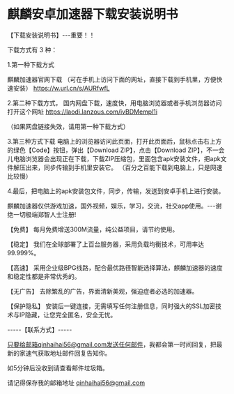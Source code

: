 # 麒麟安卓加速器下载安装说明书

【下载安装说明书】---重要！！


下载方式有 3 种：

1.第一种下载方式

麒麟加速器官网下载 （可在手机上访问下面的网址，直接下载到手机里，方便快速安装）
https://w.url.cn/s/AURfwfL




2.第二种下载方式，
国内网盘下载，速度快，用电脑浏览器或者手机浏览器访问打开这个网址
https://laodi.lanzous.com/ivBDMempl1i



（如果网盘链接失效，请用第一种下载方式）



3.第三种方式下载
电脑上的浏览器访问此页面，打开此页面后，鼠标点击右上方的绿色【Code】按钮，弹出【Download ZIP】，点击【Download ZIP】，不一会儿电脑浏览器会出现正在下载，下载ZIP压缩包，里面包含apk安装文件，把apk文件解压出来，同步传输到手机里安装它。
（百分之百能下载到电脑上，只是网速比较慢）



4.最后，把电脑上的apk安装包文件，同步，传输，发送到安卓手机上进行安装。




麒麟加速器仅供游戏加速，国外视频，娱乐，学习，交流，社交app使用。---谢绝一切极端郑智人士注册!

【免费】 每月免费增送300M流量，纯公益项目，请节约使用。

【稳定】 我们在全球部署了上百台服务器，采用负载均衡技术，可用率达99.999%。

【高速】 采用企业级BPG线路，配合最优路径智能选择算法，麒麟加速器的速度和稳定性都是非常优秀的。

【无广告】 去除繁乱的广告，界面清新美观，强迫症者必选的加速器。

【保护隐私】 安装后一键连接，无需填写任何注册信息，同时强大的SSL加密技术与IP隐藏，让您完全匿名，安全无忧。

-----【联系方式】-----

只要给邮箱qinhaihai56@gmail.com发送任何邮件，我都会第一时间回复，把最新的家速气获取地址邮件回复告知你。

如5分钟后没收到请查看邮件垃圾箱。

请记得保存我的邮箱地址  qinhaihai56@gmail.com




